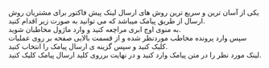 <p>یکی از آسان ترین و سریع ترین&nbsp;روش های ارسال لینک پیش فاکتور برای مشتریان&nbsp;روش ارسال از طریق پیامک میباشد که می توانید به صورت زیر اقدام کنید.<br>به منوی&nbsp;اوج ابری مراچعه کنید و وارد ماژول مخاطبان شوید.<br>سپس&nbsp;وارد پرونده مخاطب موردنظر شده و از قسمت بالایی صفحه بر روی عملیات کلیک کنید و سپس گزینه ی ارسال پیامک را انتخاب کنید.<br>لینک مورد نظر را در متن پیامک وارد کنید و در نهایت برروی کلید ارسال پیامک کلیک کنید.<br>&nbsp;</p>